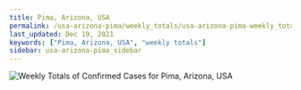 ```yaml
---
title: Pima, Arizona, USA
permalink: /usa-arizona-pima/weekly_totals/usa-arizona-pima-weekly_totals.html
last_updated: Dec 19, 2021
keywords: ["Pima, Arizona, USA", "weekly totals"]
sidebar: usa-arizona-pima_sidebar
---
```


![Weekly Totals of Confirmed Cases for Pima, Arizona, USA](/covid_tracker/images/graphs/usa-arizona-pima-weekly_totals_graph.png)
